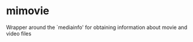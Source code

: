 mimovie
=======

Wrapper around the `mediainfo' for obtaining information about movie and video files

